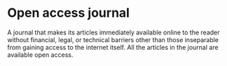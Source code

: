 # Open access journal
 
A journal that makes its articles immediately available online to the reader without financial, legal, or technical barriers other than those inseparable from gaining access to the internet itself. All the articles in the journal are available open access.